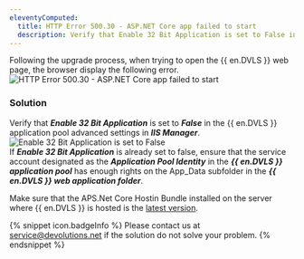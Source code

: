```yaml
---
eleventyComputed:
  title: HTTP Error 500.30 - ASP.NET Core app failed to start
  description: Verify that Enable 32 Bit Application is set to False in the {{ en.DVLS }} application pool advanced settings in IIS Manager. 
---
```

Following the upgrade process, when trying to open the {{ en.DVLS }} web page, the browser display the following error.  
![HTTP Error 500.30 - ASP.NET Core app failed to start](https://webdevolutions.azureedge.net/docs/en/kb/KB8109.png)
### Solution

Verify that ***Enable 32 Bit Application*** is set to ***False*** in the {{ en.DVLS }} application pool advanced settings in ***IIS Manager***. 
![Enable 32 Bit Application is set to False](https://webdevolutions.blob.core.windows.net/docs/en/kb/KB6161.png)  
If ***Enable 32 Bit Application*** is already set to false, ensure that the service account designated as the ***Application Pool Identity*** in the ***{{ en.DVLS }} application pool*** has enough rights on the App_Data subfolder in the ***{{ en.DVLS }} web application folder***.

Make sure that the APS.Net Core Hostin Bundle installed on the server where {{ en.DVLS }} is hosted is the [latest version](https://dotnet.microsoft.com/en-us/download/dotnet/thank-you/runtime-aspnetcore-6.0.25-windows-hosting-bundle-installer).

{% snippet icon.badgeInfo %}
Please contact us at [service@devolutions.net](mailto:service@devolutions.net) if the solution do not solve your problem.
{% endsnippet %}  